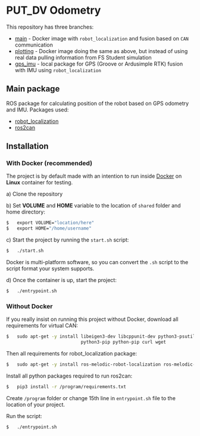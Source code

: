 # PUT_DV Odometry

This repository has three branches:

* [main](https://github.com/PUT-Motorsport/PUTM_DV_Odometry) - Docker image with `robot_localization` and fusion based on `CAN` communication
* [plotting](https://github.com/PUT-Motorsport/PUTM_DV_Odometry/tree/plotting) - Docker image doing the same as above, but instead of using real data pulling information from FS Student simulation
* [gps_imu](https://github.com/PUT-Motorsport/PUTM_DV_Odometry/tree/gps_imu) - local package for GPS (Groove or Ardusimple RTK) fusion with IMU using `robot_localization`

## Main package

ROS package for calculating position of the robot based on GPS odometry and IMU.
Packages used:
* [robot_localization](http://wiki.ros.org/robot_localization)
* [ros2can](https://github.com/PUT-Motorsport/PUTM_DV_utils_2020/tree/can)

## Installation

### With Docker (recommended)

The project is by default made with an intention to run inside [Docker](https://www.docker.com/) on **Linux** container for testing.

a) Clone the repository

b) Set **VOLUME** and **HOME** variable to the location of `shared` folder and home directory:
```bash
$   export VOLUME="location/here"
$   export HOME="/home/username"
```

c) Start the project by running the `start.sh` script:
```bash
$   ./start.sh
```

Docker is multi-platform software, so you can convert the `.sh` script to the script format your system supports.

d) Once the container is up, start the project:
```bash
$   ./entrypoint.sh
```

### Without Docker

If you really insist on running this project without Docker, download all requirements for virtual CAN:

```bash
$   sudo apt-get -y install libeigen3-dev libcppunit-dev python3-psutil python3-future \
                            python3-pip python-pip curl wget
```

Then all requirements for robot_localization package:

```bash
$   sudo apt-get -y install ros-melodic-robot-localization ros-melodic-rviz ros-melodic-cv-bridge
```

Install all python packages required to run ros2can:
```bash
$   pip3 install -r /program/requirements.txt
```

Create `/program` folder or change 15th line in `entrypoint.sh` file to the location of your project.

Run the script:
```bash
$   ./entrypoint.sh
```
